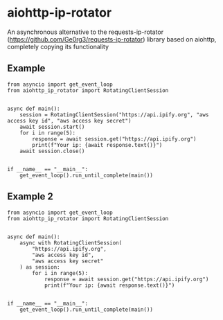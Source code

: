 # aiohttp-ip-rotator
An asynchronous alternative to the requests-ip-rotator  (https://github.com/Ge0rg3/requests-ip-rotator) library based on aiohttp, completely copying its functionality

## Example
```python3
from asyncio import get_event_loop
from aiohttp_ip_rotator import RotatingClientSession


async def main():
    session = RotatingClientSession("https://api.ipify.org", "aws access key id", "aws access key secret")
    await session.start()
    for i in range(5):
        response = await session.get("https://api.ipify.org")
        print(f"Your ip: {await response.text()}")
    await session.close()


if __name__ == "__main__":
    get_event_loop().run_until_complete(main())
```
## Example 2
```python3
from asyncio import get_event_loop
from aiohttp_ip_rotator import RotatingClientSession


async def main():
    async with RotatingClientSession(
        "https://api.ipify.org",
        "aws access key id",
        "aws access key secret"
    ) as session:
        for i in range(5):
            response = await session.get("https://api.ipify.org")
            print(f"Your ip: {await response.text()}")


if __name__ == "__main__":
    get_event_loop().run_until_complete(main())
```
